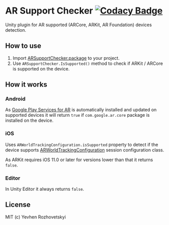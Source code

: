 # AR Support Checker [![Codacy Badge](https://app.codacy.com/project/badge/Grade/93de627138984685b1eeb5d1e24a0ae1)](https://www.codacy.com/gh/Rozhovetskyi/AR-Support-Checker/dashboard?utm_source=github.com&amp;utm_medium=referral&amp;utm_content=Rozhovetskyi/AR-Support-Checker&amp;utm_campaign=Badge_Grade)

Unity plugin for AR supported (ARCore, ARKit, AR Foundation) devices detection.

## How to use

1.  Import [ARSupportChecker.package](https://github.com/Rozhovetskyi/ARSupportChecker/blob/main/.github/ARSupportChecker.unitypackage?raw=true) to your project. 
2.  Use `ARSupportChecker.IsSupported()` method to check if ARKit / ARCore  is supported on the device.

## How it works

### Android

As [Google Play Services for AR](https://play.google.com/store/apps/details?id=com.google.ar.core) is automatically installed and updated on supported devices it will return `true` if `com.google.ar.core` package is installed on the device.

### iOS

Uses `ARWorldTrackingConfiguration.isSupported` property to detect if the device supports [ARWorldTrackingConfiguration](https://developer.apple.com/documentation/arkit/arworldtrackingconfiguration) session configuration class.

As ARKit requires iOS 11.0 or later for versions lower than that it returns `false`.

### Editor

In Unity Editor it always returns `false`.

## License
MIT (c) Yevhen Rozhovetskyi
